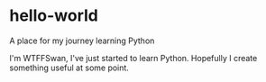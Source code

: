 # hello-world
A place for my journey learning Python

I'm WTFFSwan, I've just started to learn Python. Hopefully I create something useful at some point. 
